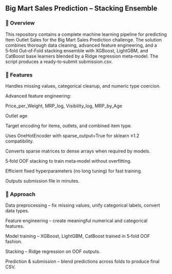## Big Mart Sales Prediction – Stacking Ensemble
### 📌 Overview
This repository contains a complete machine learning pipeline for predicting Item Outlet Sales for the Big Mart Sales Prediction challenge.
The solution combines thorough data cleaning, advanced feature engineering, and a 5‑fold Out‑of‑Fold stacking ensemble with XGBoost, LightGBM, and CatBoost base learners blended by a Ridge regression meta‑model.
The script produces a ready‑to‑submit submission.csv.

### 🚀 Features
Handles missing values, categorical cleanup, and numeric type coercion.

Advanced feature engineering:

Price_per_Weight, MRP_log, Visibility_log, MRP_by_Age

Outlet age

Target encoding for items, outlets, and combined item type.

Uses OneHotEncoder with sparse_output=True for sklearn ≥1.2 compatibility.

Converts sparse matrices to dense arrays when required by models.

5‑fold OOF stacking to train meta‑model without overfitting.

Efficient fixed hyperparameters (no long tuning) for fast training.

Outputs submission file in minutes.

### 📜 Approach
Data preprocessing – fix missing values, unify categorical labels, convert data types.

Feature engineering – create meaningful numerical and categorical features.

Model training – XGBoost, LightGBM, CatBoost trained in 5‑fold OOF fashion.

Stacking – Ridge regression on OOF outputs.

Prediction & submission – blend predictions across folds to produce final CSV.
